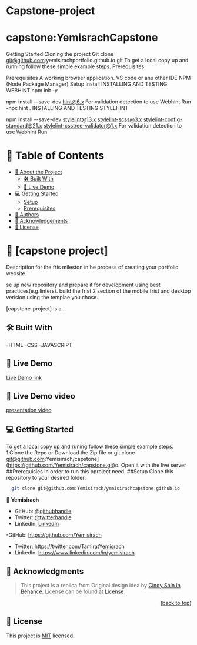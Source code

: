 # Capstone-project

<a name="readme-top"></a>

# capstone:YemisrachCapstone

Getting Started
Cloning the project
Git clone git@github.com:yemisirachportfolio.github.io.git
To get a local copy up and running follow these simple example steps.
Prerequisites

Prerequisites A working browser application. VS code or anu other IDE NPM (Node Package Manager) Setup Install INSTALLING AND TESTING WEBHINT
npm init -y

npm install --save-dev hint@6.x For validation detection to use Webhint Run -npx hint . INSTALLING AND TESTING STYLEHINT

npm install --save-dev stylelint@13.x stylelint-scss@3.x stylelint-config-standard@21.x stylelint-csstree-validator@1.x For validation detection to use Webhint Run

# 📗 Table of Contents

- [📖 About the Project](#about-project)
  - [🛠 Built With](#built-with)
  - [🚀 Live Demo](#live-demo)
- [💻 Getting Started](#getting-started)
  - [Setup](#setup)
  - [Prerequisites](#prerequisites)
- [👥 Authors](#authors)
- [🙏 Acknowledgements](#acknowledgements)
- [📝 License](#license)

<!-- PROJECT DESCRIPTION -->

# 📖 [capstone project] <a name="about-project"></a>

Description for the fris mileston in he process of creating your portfolio website.

se up new repository and prepare it for development using best practices(e.g.linters). build the frist 2 section of the mobile frist and desktop verision using the templae you chose.

[capstone-project] is a...

## 🛠 Built With <a name="built-with"></a>

-HTML
-CSS
-JAVASCRIPT

## 🚀 Live Demo

<a href="https://yemisirach.github.io/Capstone-project/">Live Demo link</a>

## 🚀 Live Demo video
<a href="https://www.loom.com/share/1975fa9a586843a5a671f5f3fe8d7a06" >presentation video</a>

<!-- GETTING STARTED -->

## 💻 Getting Started <a name="getting-started"></a>

To get a local copy up and runing follow these simple example steps.
1.Clone the Repo or Download the Zip file or git clone git@github.com:Yemisirach/capstone](https://github.com/Yemisirach/capstone.git)o.
Open it with the live server
##Prerequisies
In order to run this pproject need.
##Setup
Clone this repository to your desired folder:

```sh
  git clone git@github.com:Yemisirach/yemisirachcapstone.github.io
```

👤 **Yemisirach**

- GitHub: [@githubhandle](https://github.com/githubhandle)
- Twitter: [@twitterhandle](https://twitter.com/twitterhandle)
- LinkedIn: [LinkedIn](https://linkedin.com/in/linkedinhandle)

-GitHub: https://github.com/Yemisirach

- Twitter: https://twitter.com/TamiratYemisrach
- LinkedIn: https://www.linkedin.com/in/yemisirach

<!-- ACKNOWLEDGEMENTS -->

## 🙏 Acknowledgments <a name="acknowledgements"></a>

> This project is a replica from Original design idea by <a href = "https://www.behance.net/adagio07">Cindy Shin in Behance</a>. License can be found at <a href = "https://creativecommons.org/licenses/by-nc/4.0/legalcode">License</a>

<p align="right">(<a href="#readme-top">back to top</a>)</p>

<!-- LICENSE -->

## 📝 License <a name="license"></a>

This project is [MIT](./LICENSE) licensed.
